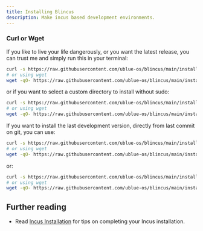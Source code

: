 ```yaml
---
title: Installing Blincus
description: Make incus based development environments.
---
```


### Curl or Wget

If you like to live your life dangerously, or you want the latest release,
you can trust me and simply run this in your terminal:

```sh
curl -s https://raw.githubusercontent.com/ublue-os/blincus/main/install | sh
# or using wget
wget -qO- https://raw.githubusercontent.com/ublue-os/blincus/main/install | sh
```

or if you want to select a custom directory to install without sudo:

```sh
curl -s https://raw.githubusercontent.com/ublue-os/blincus/main/install | sh -s -- --prefix ~/.local
# or using wget
wget -qO- https://raw.githubusercontent.com/ublue-os/blincus/main/install | sh -s -- --prefix ~/.local
```

If you want to install the last development version, directly from last commit on git, you can use:

```sh
curl -s https://raw.githubusercontent.com/ublue-os/blincus/main/install | sh -s -- --next
# or using wget
wget -qO- https://raw.githubusercontent.com/ublue-os/blincus/main/install | sh -s -- --next
```

or:

```sh
curl -s https://raw.githubusercontent.com/ublue-os/blincus/main/install | sh -s -- --next --prefix ~/.local
# or using wget
wget -qO- https://raw.githubusercontent.com/ublue-os/blincus/main/install | sh -s -- --next --prefix ~/.local
```


## Further reading

- Read [Incus Installation](/guides/incus-installation/) for tips on completing your Incus installation.
